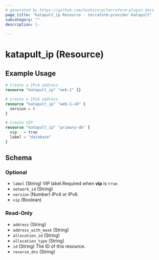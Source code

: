 ```yaml
---
# generated by https://github.com/hashicorp/terraform-plugin-docs
page_title: "katapult_ip Resource - terraform-provider-katapult"
subcategory: ""
description: |-
  
---
```


# katapult_ip (Resource)



## Example Usage

```terraform
# Create a IPv4 address
resource "katapult_ip" "web-1" {}

# Create a IPv6 address
resource "katapult_ip" "web-1-v6" {
  version = 6
}

# Create VIP
resource "katapult_ip" "primary-db" {
  vip   = true
  label = "database"
}
```

<!-- schema generated by tfplugindocs -->
## Schema

### Optional

- `label` (String) VIP label.Required when **vip** is `true`.
- `network_id` (String)
- `version` (Number) IPv4 or IPv6.
- `vip` (Boolean)

### Read-Only

- `address` (String)
- `address_with_mask` (String)
- `allocation_id` (String)
- `allocation_type` (String)
- `id` (String) The ID of this resource.
- `reverse_dns` (String)



